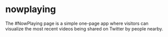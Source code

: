 # nowplaying
The #NowPlaying page is a simple one-page app where visitors can visualize the most recent videos being shared on Twitter by people nearby. 
